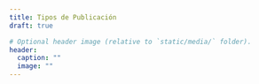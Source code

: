 ```yaml
---
title: Tipos de Publicación
draft: true

# Optional header image (relative to `static/media/` folder).
header:
  caption: ""
  image: ""
---
```

